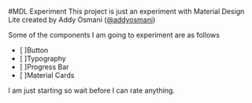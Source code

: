 #MDL Experiment
This project is just an experiment with Material Design Lite created by Addy Osmani ([@addyosmani](https://github.com/addyosmani))

Some of the components I am going to experiment are as follows

- [ ]Button
- [ ]Typography
- [ ]Progress Bar
- [ ]Material Cards

I am just starting so wait before I can rate anything.
